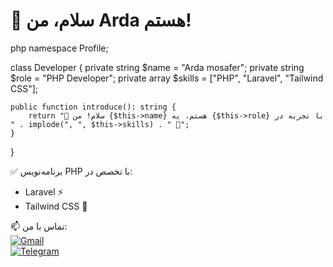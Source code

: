 # 👋 سلام، من Arda هستم!  

php
namespace Profile;

class Developer {
    private string $name = "Arda mosafer";
    private string $role = "PHP Developer";
    private array $skills = ["PHP", "Laravel", "Tailwind CSS"];

    public function introduce(): string {
        return "👋 سلام! من {$this->name} هستم، یه {$this->role} با تجربه در " . implode(", ", $this->skills) . " 🚀";
    }
}


✅ برنامه‌نویس PHP با تخصص در:  
- Laravel ⚡  
- Tailwind CSS 🎨  

📫 تماس با من:  
[![Gmail](https://img.shields.io/badge/Gmail-D14836?style=for-the-badge&logo=gmail&logoColor=white)](mailto:arda.mosafer@gmail.com)  
[![Telegram](https://img.shields.io/badge/Telegram-26A5E4?style=for-the-badge&logo=telegram&logoColor=white)](https://t.me/Mosafer_001)
